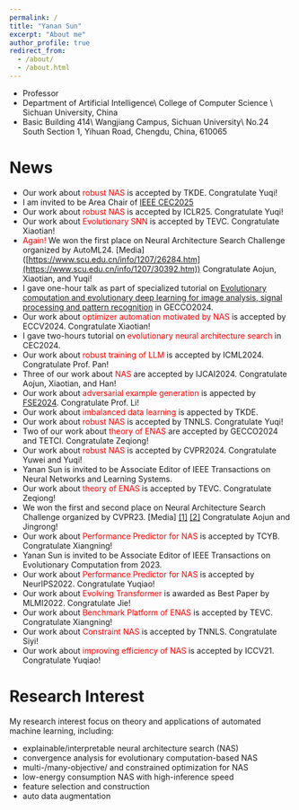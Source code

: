 ```yaml
---
permalink: /
title: "Yanan Sun"
excerpt: "About me"
author_profile: true
redirect_from: 
  - /about/
  - /about.html
---
```


* Professor
* Department of Artificial Intelligence\\
College of Computer Science \\
Sichuan University, China
* Basic Building 414\\
Wangjiang Campus, Sichuan University\\
No.24 South Section 1, Yihuan Road, Chengdu, China, 610065

News
======
* Our work about <span style="color: #FF0000">robust NAS</span> is accepted by TKDE. Congratulate Yuqi!
* I am invited to be Area Chair of [IEEE CEC2025](https://www.cec2025.org/)
* Our work about <span style="color: #FF0000">robust NAS</span> is accepted by ICLR25. Congratulate Yuqi!
* Our work about <span style="color: #FF0000">Evolutionary SNN</span> is accepted by TEVC. Congratulate Xiaotian! 
* <span style="color: #FF0000">Again!</span> We won the first place on Neural Architecture Search Challenge organized by AutoML24. [Media] ([https://www.scu.edu.cn/info/1207/26284.htm](https://www.scu.edu.cn/info/1207/30392.htm))  Congratulate Aojun, Xiaotian, and Yuqi!
* I gave one-hour talk as part of specialized tutorial on <span style="color: #FF0000">[Evolutionary computation and evolutionary deep learning for image analysis, signal processing and pattern recognition](https://gecco-2024.sigevo.org/Tutorials#id_Evolutionary%20Computation%20and%20Evolutionary%20Deep%20Learning%20for%20Image%20Analysis,%20Signal%20Processing%20and%20Pattern%20Recognition)</span> in GECCO2024.
* Our work about <span style="color: #FF0000">optimizer automation motivated by NAS</span> is accepted by ECCV2024. Congratulate Xiaotian!
* I gave two-hours tutorial on <span style="color: #FF0000">evolutionary neural architecture search</span> in CEC2024.
* Our work about <span style="color: #FF0000">robust training of LLM</span> is accepted by ICML2024. Congratulate Prof. Pan!
* Three of our work about <span style="color: #FF0000">NAS</span> are accepted by IJCAI2024. Congratulate Aojun, Xiaotian, and Han!
* Our work about <span style="color: #FF0000">adversarial example generation</span> is appected by [FSE2024](https://conf.researchr.org/home/fse-2024). Congratulate Prof. Li!
* Our work about <span style="color: #FF0000">imbalanced data learning</span> is appected by TKDE.
* Our work about <span style="color: #FF0000">robust NAS</span> is accepted by TNNLS. Congratulate Yuqi!
* Two of our work about <span style="color: #FF0000">theory of ENAS</span> are accepted by GECCO2024 and TETCI. Congratulate Zeqiong!
* Our work about <span style="color: #FF0000">robust NAS</span> is accepted by CVPR2024. Congratulate Yuwei and Yuqi!
* Yanan Sun is invited to be Associate Editor of IEEE Transactions on Neural Networks and Learning Systems.
* Our work about <span style="color: #FF0000">theory of ENAS</span> is accepted by TEVC. Congratulate Zeqiong!
* We won the first and second place on Neural Architecture Search Challenge organized by CVPR23. [Media] [[1]](https://www.scu.edu.cn/info/1207/26284.htm)  [[2]](https://mp.weixin.qq.com/s/2ftmuADyF11k-rotBcGkJw)    Congratulate Aojun and Jingrong!  
* Our work about <span style="color: #FF0000">Performance Predictor for NAS</span> is accepted by TCYB. Congratulate Xiangning!
* Yanan Sun is invited to be Associate Editor of IEEE Transactions on Evolutionary Computation from 2023.
* Our work about <span style="color: #FF0000">Performance Predictor for NAS</span> is accepted by NeurIPS2022. Congratulate Yuqiao!
* Our work about <span style="color: #FF0000">Evolving Transformer</span> is awarded as Best Paper by MLMI2022. Congratulate Jie!
* Our work about <span style="color: #FF0000">Benchmark Platform of ENAS</span> is accepted by TEVC. Congratulate Xiangning!
* Our work about <span style="color: #FF0000">Constraint NAS</span> is accepted by TNNLS. Congratulate Siyi!
* Our work about <span style="color: #FF0000">improving efficiency of NAS</span> is accepted by ICCV21. Congratulate Yuqiao!

Research Interest
======
My research interest focus on theory and applications of automated machine learning, including:
* explainable/interpretable neural architecture search (NAS)
* convergence analysis for evolutionary computation-based NAS
* multi-/many-objective/ and constrained optimization for NAS
* low-energy consumption NAS with high-inference speed
* feature selection and construction
* auto data augmentation
